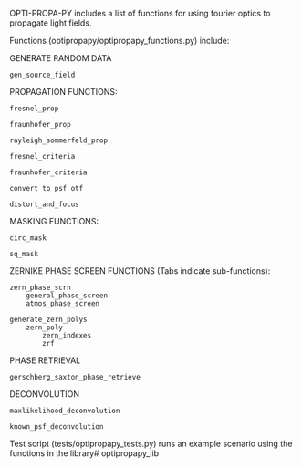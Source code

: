 OPTI-PROPA-PY includes a list of functions for using fourier optics to propagate light fields.

Functions (optipropapy/optipropapy_functions.py) include:

GENERATE RANDOM DATA

    gen_source_field

PROPAGATION FUNCTIONS:
    
    fresnel_prop

    fraunhofer_prop

    rayleigh_sommerfeld_prop

    fresnel_criteria

    fraunhofer_criteria

    convert_to_psf_otf

    distort_and_focus

MASKING FUNCTIONS:

    circ_mask

    sq_mask

ZERNIKE PHASE SCREEN FUNCTIONS (Tabs indicate sub-functions):

    zern_phase_scrn
        general_phase_screen
        atmos_phase_screen

    generate_zern_polys
        zern_poly
            zern_indexes
            zrf

PHASE RETRIEVAL

    gerschberg_saxton_phase_retrieve

DECONVOLUTION

    maxlikelihood_deconvolution

    known_psf_deconvolution

Test script (tests/optipropapy_tests.py) runs an example scenario using the functions in the library# optipropapy_lib
